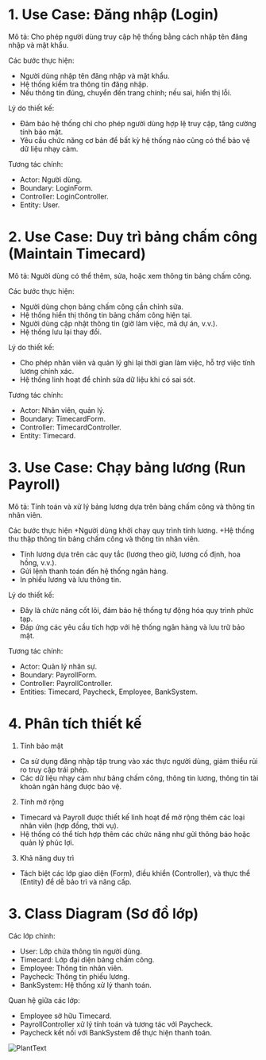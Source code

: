 # 1. Use Case: Đăng nhập (Login)
Mô tả:
Cho phép người dùng truy cập hệ thống bằng cách nhập tên đăng nhập và mật khẩu.

Các bước thực hiện:
+ Người dùng nhập tên đăng nhập và mật khẩu.
+ Hệ thống kiểm tra thông tin đăng nhập.
+ Nếu thông tin đúng, chuyển đến trang chính; nếu sai, hiển thị lỗi.
  
Lý do thiết kế:
+ Đảm bảo hệ thống chỉ cho phép người dùng hợp lệ truy cập, tăng cường tính bảo mật.
+ Yêu cầu chức năng cơ bản để bất kỳ hệ thống nào cũng có thể bảo vệ dữ liệu nhạy cảm.
  
Tương tác chính:
+ Actor: Người dùng.
+ Boundary: LoginForm.
+ Controller: LoginController.
+ Entity: User.


# 2. Use Case: Duy trì bảng chấm công (Maintain Timecard)

Mô tả:
Người dùng có thể thêm, sửa, hoặc xem thông tin bảng chấm công.

Các bước thực hiện:
+ Người dùng chọn bảng chấm công cần chỉnh sửa.
+ Hệ thống hiển thị thông tin bảng chấm công hiện tại.
+ Người dùng cập nhật thông tin (giờ làm việc, mã dự án, v.v.).
+ Hệ thống lưu lại thay đổi.
  
Lý do thiết kế:
+ Cho phép nhân viên và quản lý ghi lại thời gian làm việc, hỗ trợ việc tính lương chính xác.
+ Hệ thống linh hoạt để chỉnh sửa dữ liệu khi có sai sót.
  
Tương tác chính:
+ Actor: Nhân viên, quản lý.
+ Boundary: TimecardForm.
+ Controller: TimecardController.
+ Entity: Timecard.


# 3. Use Case: Chạy bảng lương (Run Payroll)

Mô tả:
Tính toán và xử lý bảng lương dựa trên bảng chấm công và thông tin nhân viên.

Các bước thực hiện
+Người dùng khởi chạy quy trình tính lương.
+Hệ thống thu thập thông tin bảng chấm công và thông tin nhân viên.
+ Tính lương dựa trên các quy tắc (lương theo giờ, lương cố định, hoa hồng, v.v.).
+ Gửi lệnh thanh toán đến hệ thống ngân hàng.
+ In phiếu lương và lưu thông tin.

Lý do thiết kế:
+ Đây là chức năng cốt lõi, đảm bảo hệ thống tự động hóa quy trình phức tạp.
+ Đáp ứng các yêu cầu tích hợp với hệ thống ngân hàng và lưu trữ bảo mật.

Tương tác chính:
+ Actor: Quản lý nhân sự.
+ Boundary: PayrollForm.
+ Controller: PayrollController.
+ Entities: Timecard, Paycheck, Employee, BankSystem.


# 4. Phân tích thiết kế

1. Tính bảo mật
+ Ca sử dụng đăng nhập tập trung vào xác thực người dùng, giảm thiểu rủi ro truy cập trái phép.
+ Các dữ liệu nhạy cảm như bảng chấm công, thông tin lương, thông tin tài khoản ngân hàng được bảo vệ.
  
2. Tính mở rộng
+ Timecard và Payroll được thiết kế linh hoạt để mở rộng thêm các loại nhân viên (hợp đồng, thời vụ).
+ Hệ thống có thể tích hợp thêm các chức năng như gửi thông báo hoặc quản lý phúc lợi.
  
3. Khả năng duy trì
+ Tách biệt các lớp giao diện (Form), điều khiển (Controller), và thực thể (Entity) để dễ bảo trì và nâng cấp.



##

# 3. Class Diagram (Sơ đồ lớp)
Các lớp chính:

+ User: Lớp chứa thông tin người dùng.
+ Timecard: Lớp đại diện bảng chấm công.
+ Employee: Thông tin nhân viên.
+ Paycheck: Thông tin phiếu lương.
+ BankSystem: Hệ thống xử lý thanh toán.

Quan hệ giữa các lớp:
+ Employee sở hữu Timecard.
+ PayrollController xử lý tính toán và tương tác với Paycheck.
+ Paycheck kết nối với BankSystem để thực hiện thanh toán.

  
![PlantText](https://www.planttext.com/api/plantuml/png/V9AnJiCm48PtFuNLgGmTM3DLI0niIALYliRND8hjY-uSgWZnP0my4g-0ayOceHLURFtw_-_kR7z_Vcqb08VEMLLQ4D5xGTRlIW-hYsSF3WijWMjVNTGssix4PgbQgcg_lYlqWSYg3pNXNcg79R19I7IjfHxnASPh7oxYYJgML-86etgq19FUjGO29iG0VwFQ_C8V9zY_yEi112nmlwXKOTYDwb3aekSgpz2N9ooRL0KSTJxyYNlas6goNhVw0BxPzHBG9KpBLA98Z3ZqORsWpkBZUwpkLtgp6RTyeOMcinULx-2s9pvK8vgyobFCV3bRv0cCFXBVDCycA5BpqNxerHQz6JxG3m000F__0m00)
